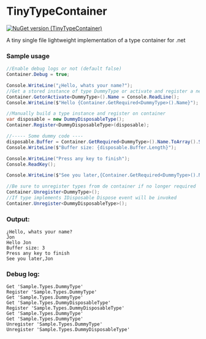 # TinyTypeContainer
 [![NuGet version (TinyTypeContainer)](https://img.shields.io/nuget/v/TinyTypeContainer.svg)](https://www.nuget.org/packages/TinyTypeContainer/)
 
 A tiny single file lightweight implementation of a type container for .net

### Sample usage

```c#
//Enable debug logs or not (default false)
Container.Debug = true;

Console.WriteLine("¿Hello, whats your name?");
//Get a stored instance of type DummyType or activate and register a new one if not stored
Container.GetorActivate<DummyType>().Name = Console.ReadLine();
Console.WriteLine($"Hello {Container.GetRequired<DummyType>().Name}");

//Manually build a type instance and register on container
var disposable = new DummyDisposableType();
Container.Register<DummyDisposableType>(disposable);

//----- Some dummy code ----
disposable.Buffer = Container.GetRequired<DummyType>().Name.ToArray().Select(x => (byte)x).ToArray();
Console.WriteLine($"Buffer size: {disposable.Buffer.Length}");

Console.WriteLine("Press any key to finish");
Console.ReadKey();

Console.WriteLine($"See you later,{Container.GetRequired<DummyType>().Name}");

//Be sure to unregister types from de container if no longer required
Container.Unregister<DummyType>();
//If type implements IDisposable Dispose event will be invoked
Container.Unregister<DummyDisposableType>();
```
### Output:
```console
¿Hello, whats your name?
Jon
Hello Jon
Buffer size: 3
Press any key to finish
See you later,Jon
```

### Debug log:
```console
Get 'Sample.Types.DummyType'
Register 'Sample.Types.DummyType'
Get 'Sample.Types.DummyType'
Get 'Sample.Types.DummyDisposableType'
Register 'Sample.Types.DummyDisposableType'
Get 'Sample.Types.DummyType'
Get 'Sample.Types.DummyType'
Unregister 'Sample.Types.DummyType'
Unregister 'Sample.Types.DummyDisposableType'
```

